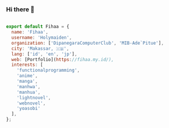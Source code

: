 ### Hi there 👋

<!--
**Holymaiden/Holymaiden** is a ✨ _special_ ✨ repository because its `README.md` (this file) appears on your GitHub profile.

Here are some ideas to get you started:

- 🔭 I’m currently working on ...
- 🌱 I’m currently learning ...
- 👯 I’m looking to collaborate on ...
- 🤔 I’m looking for help with ...
- 💬 Ask me about ...
- 📫 How to reach me: ...
- 😄 Pronouns: ...
- ⚡ Fun fact: ...
-->

```javascript

export default Fihaa = {
  name: 'Fihaa',
  username: 'Holymaiden',
  organization: ['DipanegaraComputerClub', 'MIB-Ade`Pitue'],
  city: 'Makassar, 🇮🇩',
  lang: ['id', 'en', 'jp'],
  web: [Portfolio](https://fihaa.my.id/),
  interests: [
    'functionalprogramming',
    'anime',
    'manga',
    'manhwa',
    'manhua',
    'lightnovel',
    'webnovel',
    'yoasobi'
  ],
};

```

